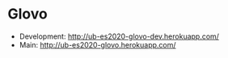 # Glovo

- Development: http://ub-es2020-glovo-dev.herokuapp.com/
- Main: http://ub-es2020-glovo.herokuapp.com/



